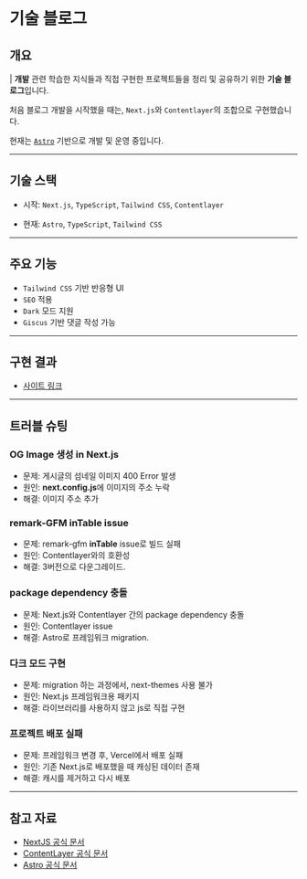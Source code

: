 # 기술 블로그

## 개요

| **개발** 관련 학습한 지식들과 직접 구현한 프로젝트들을 정리 및 공유하기 위한 **기술 블로그**입니다.

처음 블로그 개발을 시작했을 때는, `Next.js`와 `Contentlayer`의 조합으로 구현했습니다.

현재는 [`Astro`](https://astro.build) 기반으로 개발 및 운영 중입니다.

---

## 기술 스택

- 시작: `Next.js`, `TypeScript`, `Tailwind CSS`, `Contentlayer`

- 현재: `Astro`, `TypeScript`, `Tailwind CSS`

---

## 주요 기능

- `Tailwind CSS` 기반 반응형 UI
- `SEO` 적용
- `Dark` 모드 지원
- `Giscus` 기반 댓글 작성 가능

---

## 구현 결과

- [사이트 링크](https://www.woongsnote.dev)

---

## 트러블 슈팅

### OG Image 생성 in Next.js

- 문제: 게시글의 섬네일 이미지 400 Error 발생
- 원인: **next.config.js**에 이미지의 주소 누락
- 해결: 이미지 주소 추가

### remark-GFM inTable issue

- 문제: remark-gfm **inTable** issue로 빌드 실패
- 원인: Contentlayer와의 호환성
- 해결: 3버전으로 다운그레이드.

### package dependency 충돌

- 문제: Next.js와 Contentlayer 간의 package dependency 충돌
- 원인: Contentlayer issue
- 해결: Astro로 프레임워크 migration.

### 다크 모드 구현

- 문제: migration 하는 과정에서, next-themes 사용 불가
- 원인: Next.js 프레임워크용 패키지
- 해결: 라이브러리를 사용하지 않고 js로 직접 구현

### 프로젝트 배포 실패

- 문제: 프레임워크 변경 후, Vercel에서 배포 실패
- 원인: 기존 Next.js로 배포했을 때 캐싱된 데이터 존재
- 해결: 캐시를 제거하고 다시 배포

---

## 참고 자료

- [NextJS 공식 문서](https://nextjs.org/docs)
- [ContentLayer 공식 문서](https://www.contentlayer.dev)
- [Astro 공식 문서](https://astro.build)
